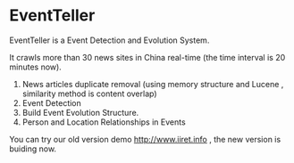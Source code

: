 EventTeller
===========

EventTeller is a Event Detection and Evolution System.

It crawls more than 30 news sites in China real-time (the time interval is 20 minutes now).

1. News articles duplicate removal (using memory structure and Lucene , similarity method is content overlap)
2. Event Detection 
3. Build Event Evolution Structure.
4. Person and Location Relationships in Events



You can try our old version demo http://www.iiret.info , the new version is buiding now.







